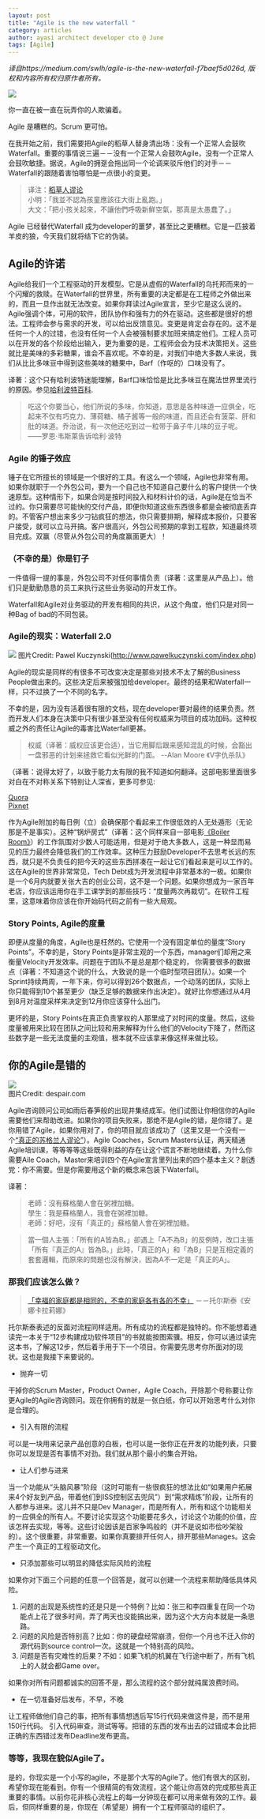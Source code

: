 ```yaml
---
layout: post
title: "Agile is the new waterfall "
category: articles
author: ayasi architect developer cto @ June
tags: [Agile]
---
```


*译自https://medium.com/swlh/agile-is-the-new-waterfall-f7baef5d026d, 版权和内容所有权归原作者所有。*

![](https://cdn-images-1.medium.com/max/1600/1*HumuLoReTLPXVf-UymZj6g.jpeg)

你一直在被一直在玩弄你的人欺骗着。

Agile 是糟糕的。Scrum 更可怕。

在我开始之前，我们需要把Agile的稻草人替身清出场：没有一个正常人会鼓吹Waterfall。重要的事情说三遍－－没有一个正常人会鼓吹Agile，没有一个正常人会鼓吹敏捷。据说，Agile的拥趸会拖出同一个论调来驳斥他们的对手－－Waterfall的跟随着害怕哪怕是一点很小的变更。

> 译注：[稻草人谬论](https://zh.wikipedia.org/wiki/稻草人論證)  
> 小明：「我並不認為孩童應該往大街上亂跑。」  
> 大文：「把小孩关起來，不讓他們呼吸新鮮空氣，那真是太愚蠢了。」

Agile 已经替代Waterfall 成为developer的噩梦，甚至比之更糟糕。它是一匹披着羊皮的狼，今天我们就将结下它的伪装。


## Agile的许诺

Agile给我们一个工程驱动的开发模型。它是从虚假的Waterfall的乌托邦而来的一个闪耀的救赎。在Waterfall的世界里，所有重要的决定都是在工程师之外做出来的，而且一旦作出就无法改变。如果你拜读过Agile宣言，至少它是这么说的。Agile强调个体，可用的软件，团队协作和强有力的外在驱动。这些都是很好的想法。工程师会参与需求的开发，可以给出反馈意见。变更是肯定会存在的。这不是任何一个人的过错，也没有任何一个人会被强制要求加班来搞定他们。工程人员可以在开发的各个阶段给出输入，更为重要的是，工程师会会为技术决策把关。这些就比是美味的多彩糖果，谁会不喜欢呢。不幸的是，对我们中绝大多数人来说，我们从比比多味豆中得到这些美味的糖果中，Barf（作呕的）口味没有了。

译著：这个只有哈利波特迷能理解，Barf口味恰恰是比比多味豆在魔法世界里流行的原因。参见[哈利波特百科](http://zh.harrypotter.wikia.com/wiki/比比多味豆?variant=zh).

>吃这个你要当心，他们所说的多味，你知道，意思是各种味道一应俱全，吃起来不仅有巧克力、薄荷糖、橘子酱等一般的味道，而且还会有菠菜、肝和肚的味道。乔治说，有一次他还吃到过一粒带于鼻子牛儿味的豆子呢。 ——罗恩·韦斯莱告诉哈利·波特

### Agile 的锤子效应
锤子在它所擅长的领域是一个很好的工具。有这么一个领域，Agile也非常有用。如果你就职于一个外包公司，要为一个自己也不知道自己要什么的客户提供一个快速原型。这种情形下，如果合同是按时间投入和材料计价的话，Agile是在恰当不过的。你只需要尽可能快的交付产品，即便你知道这些东西很多都是会被彻底丢弃的。不管客户想出来多少刁钻疯狂的想法，你只需要排期，解释成本报价，只要客户接受，就可以立马开搞。客户很高兴，外包公司预期的拿到工程款，知道最终项目完成。双赢（尽管从外包公司的角度赢面更大）！

### （不幸的是）你是钉子
一件值得一提的事是，外包公司不对任何事情负责（译著：这里是从产品上）。他们只是勤勤恳恳的员工来执行这些业务驱动的开发工作。

Waterfall和Agile对业务驱动的开发有相同的共识，从这个角度，他们只是对同一种Bag of bad的不同包装。

### Agile的现实：Waterfall 2.0
![](https://cdn-images-1.medium.com/max/1600/1*bK_7kQ7YmNhWbwHzE8XZZg.jpeg)
图片Credit: Pawel Kuczynski(http://www.pawelkuczynski.com/index.php)

Agile的现实是同样的有很多不可改变决定是那些对技术不太了解的Business People做出来的。这些决定后来被强加给developer。最终的结果和Waterfall一样，只不过换了一个不同的名字。

不幸的是，因为没有活着很有限的文档，现在developer要对最终的结果负责。然而开发人们本身在决策中只有很少甚至没有任何权威来为项目的成功加码。这种权威之外的责任让Agile的毒害比Waterfall更甚。

> 权威（译著：威权应该更合适），当它用脚后跟来感知混乱的时候，会豁出一盘邪恶的计划来拯救它看似光鲜的门面。     --Alan Moore 《V字仇杀队》

（译著：说得太好了，以致于能力太有限的我不知道如何翻译。这部电影里面很多对白在不对称关系下特别让人深省，更多可参见:

[Quora](https://www.quora.com/What-do-you-think-of-V-the-V-for-Vendetta-hero)  
[Pixnet](http://dos19891120.pixnet.net/blog/post/30738429)

作为Agile附加的每日例（立）会确保那个看起来工作很低效的人无处遁形（无论那是不是事实）。这种“锅炉房式”（译著：这个同样来自一部电影[《Boiler Room》](http://movie.douban.com/subject/1295603/)）的工作氛围对少数人可能适用，但是对于绝大多数人，这是一种显而易见的压力最终会降低我们的工作效率。这种压力鼓励Developer不去思考长远的东西，就只是不负责任的把今天的这些东西拼凑在一起让它们看起来是可以工作的。这在Agile的世界非常常见，Tech Debt成为开发流程中非常基本的一极。如果你是一个6月内就要关张大吉的创业公司，这不是一个问题。如果你想成为一家百年老店，你应该运用你在手工课学到的那些技巧：“度量两次再裁切”。在软件工程里，这意味着你应该在你开始码代码之前有一些大局观。

### Story Points, Agile的度量
即便从度量的角度，Agile也是枉然的。它使用一个没有固定单位的量度“Story Points”。不幸的是，Story Points是非常主观的一个东西，manager们却用之来衡量Velocity开发效率。问题在于团队不是总是那个稳定的， 你需要很多的数据点（译著：不知道这个说的什么，大致说的是一个临时型项目团队）。如果一个Sprint持续两周，一年下来，你可以得到26个数据点，一个动荡的团队，实际上你只能得到10个甚至更少（缺乏足够的数据来作出决定）。就好比你想通过从4月到8月对温度采样来决定到12月你应该穿什么出门。

更坏的是，Story Points在真正负责掌权的人那里成了对时间的度量。然后，这些度量被用来比较在团队之间比较和用来解释为什么他们的Velocity下降了，然而这些数字是一些无法度量的主观值，根本就不应该拿来像这样来做比较。

## 你的Agile是错的

![](https://cdn-images-1.medium.com/max/1600/1*BRrqYckEsmr5sDdxtbZjlw.jpeg)  
图片Credit: despair.com

Agile咨询顾问公司如雨后春笋般的出现并集结成军。他们试图让你相信你的Agile需要他们来帮助改进。如果你的项目失败来，那绝不是Agile的错，是你错了。是你用错了Agile，如果你用对了，你的项目就应该成功了（这里又是一个没有一个[“真正的苏格兰人谬论”](https://zh.wikipedia.org/wiki/沒有真正的蘇格蘭人)）。Agile Coaches，Scrum Masters认证，两天精通Agile培训课，等等等等这些既得利益的存在让这个谎言不断地继续着。为什么你需要Aile Coach，Master来培训四个在Agile宣言里列出来的四个基本主义？剧透党：你不需要。但是你需要用这个新的概念来包装下Waterfall。

译著：

> 老師：沒有蘇格蘭人會在粥裡加糖。  
學生：我是蘇格蘭人，我會在粥裡加糖。  
老師：好吧，沒有「真正的」蘇格蘭人會在粥裡加糖。  

>當一個人主張：「所有的A皆為B。」卻遇上「A不為B」的反例時，改口主張「所有『真正的A』皆為B。」此時，「真正的A」和「為B」只是互相定義的套套邏輯，而原來的問題也沒有解決，因為A不一定是「真正的A」。

### 那我们应该怎么做？

> [「幸福的家庭都是相同的，不幸的家庭各有各的不幸」](http://www.zhihu.com/question/19989084
) －－托尔斯泰《安娜卡拉莉娜》

托尔斯泰表述的反面对流程同样适用。所有成功的流程都是独特的。你不能想着通读完一本关于“12步构建成功软件项目”的书就能按图索骥。相反，你可以通过读完这本书，了解这12步，然后着手用于下一个项目。你需要先思考你所面对的现状。这也是我接下来要说的。

* 抛弃一切

干掉你的Scrum Master，Product Owner，Agile Coach，开除那个号称要让你更Agile的Agile咨询顾问。现在你拥有的就是一张白纸，你可以开始思考什么对你是合理的。

* 引入有限的流程

可以是一块用来记录产品创意的白板，也可以是一张你正在开发的功能列表，只要你可以发现是否有事情不对劲。我们就从那个最小的集合开始。

* 让人们参与进来

当一个功能从“头脑风暴”阶段（这时可能有一些很疯狂的想法比如“如果用户拓展来4个好友到产品，带着他们到ISS控制区去兜风”）到“需求精炼”阶段，让所有的人都参与进来。这儿并不只是Dev Manager，而是所有人，所有和这个功能相关的一应俱全的所有人。不要讨论实现这个功能要花多久，讨论这个功能的价值，应该怎样去实现，等等。这些讨论因该是百家争鸣般的（并不是说如市侩吵架般的）。这个很重要，非常重要。如果你真要排开任何人，排开那些Manages。这会产生一个真正的工程驱动文化。

* 只添加那些可以明显的降低实际风险的流程

如果你对下面三个问题的任意一个回答是，就可以创建一个流程来帮助降低具体风险。

1. 问题的出现是系统性的还是只是一个特例？比如：张三和李四重复在同一个功能点上花了很多时间，弄了两天也没能搞出来，因为这个大方向本就是一条思路。
2. 问题的风险是否特别高？比如：你的硬盘经常崩溃，但你一个月也不迁入你的源代码到source control一次。这就是一个特别高的风险。
3. 问题是否有灾难性的后果？不如：如果飞机的机翼在飞行途中断了，所有飞机上的人就会都Game over。

如果你对所有问题都诚实的回答不是，那么流程的这个部分就纯属浪费时间。

* 在一切准备好后发布，不早，不晚

让工程师做他们自己的事，把所有事情想透后写15行代码来做这件是，而不是用150行代码。
引入代码审查，测试等等。把错的东西的发布出去的过错成本会比把正确的东西错过发布Deadline发布更高。

### 等等，我现在貌似Agile了。

是的，你现实是一个小写的agile，不是那个大写的Agile了。他们有很大的区别，希望你现在能看到。你有一个很精简的有效流程，这个能让你高效的完成那些真正重要的事情。以前你花非核心流程上的每一分钟现在都可以用来做有效的工作。最后，但同样重要的是，你现在（希望是）拥有一个工程师驱动的组织了。

